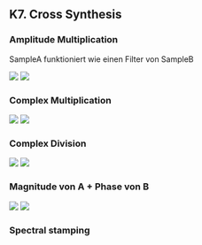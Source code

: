 ## K7. Cross Synthesis 

### Amplitude Multiplication

SampleA funktioniert wie einen Filter von SampleB
 
![](k7/am_main.png)
![](k7/am.png)

### Complex Multiplication

![](k7/cm_main.png)
![](k7/cm_core.png)

### Complex Division

![](k7/cd_main.png)
![](k7/cd_core.png)

### Magnitude von A + Phase von B

![](k7/fuse_main.png)
![](k7/fuse_core.png)


### Spectral stamping